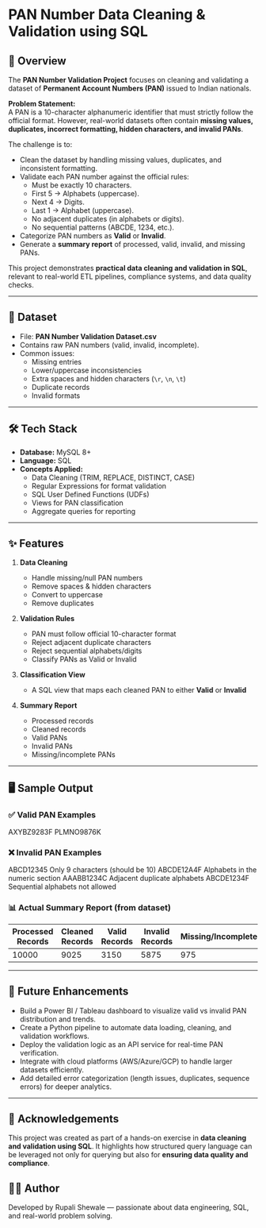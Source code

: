# PAN Number Data Cleaning & Validation using SQL  

## 📌 Overview  
The **PAN Number Validation Project** focuses on cleaning and validating a dataset of **Permanent Account Numbers (PAN)** issued to Indian nationals.  

**Problem Statement:**  
A PAN is a 10-character alphanumeric identifier that must strictly follow the official format. However, real-world datasets often contain **missing values, duplicates, incorrect formatting, hidden characters, and invalid PANs**.  

The challenge is to:  
- Clean the dataset by handling missing values, duplicates, and inconsistent formatting.  
- Validate each PAN number against the official rules:  
  - Must be exactly 10 characters.  
  - First 5 → Alphabets (uppercase).  
  - Next 4 → Digits.  
  - Last 1 → Alphabet (uppercase).  
  - No adjacent duplicates (in alphabets or digits).  
  - No sequential patterns (ABCDE, 1234, etc.).  
- Categorize PAN numbers as **Valid** or **Invalid**.  
- Generate a **summary report** of processed, valid, invalid, and missing PANs.  

This project demonstrates **practical data cleaning and validation in SQL**, relevant to real-world ETL pipelines, compliance systems, and data quality checks.  

---

## 📂 Dataset  
- File: **PAN Number Validation Dataset.csv**  
- Contains raw PAN numbers (valid, invalid, incomplete).  
- Common issues:  
  - Missing entries  
  - Lower/uppercase inconsistencies  
  - Extra spaces and hidden characters (`\r`, `\n`, `\t`)  
  - Duplicate records  
  - Invalid formats  

---

## 🛠 Tech Stack  
- **Database:** MySQL 8+  
- **Language:** SQL  
- **Concepts Applied:**  
  - Data Cleaning (TRIM, REPLACE, DISTINCT, CASE)  
  - Regular Expressions for format validation  
  - SQL User Defined Functions (UDFs)  
  - Views for PAN classification  
  - Aggregate queries for reporting  

---

## ✨ Features  
1. **Data Cleaning**  
   - Handle missing/null PAN numbers  
   - Remove spaces & hidden characters  
   - Convert to uppercase  
   - Remove duplicates  

2. **Validation Rules**  
   - PAN must follow official 10-character format  
   - Reject adjacent duplicate characters  
   - Reject sequential alphabets/digits  
   - Classify PANs as Valid or Invalid  

3. **Classification View**  
   - A SQL view that maps each cleaned PAN to either **Valid** or **Invalid**  

4. **Summary Report**  
   - Processed records  
   - Cleaned records  
   - Valid PANs  
   - Invalid PANs  
   - Missing/incomplete PANs  

---

## 🖥 Sample Output  

### ✅ Valid PAN Examples  
AXYBZ9283F
PLMNO9876K

### ❌ Invalid PAN Examples  
ABCD12345	  Only 9 characters (should be 10)
ABCDE12A4F	Alphabets in the numeric section
AAABB1234C	Adjacent duplicate alphabets
ABCDE1234F	Sequential alphabets not allowed


### 📊 Actual Summary Report (from dataset)  
| Processed Records | Cleaned Records | Valid Records | Invalid Records | Missing/Incomplete |  
|-------------------|-----------------|---------------|-----------------|--------------------|  
| 10000             | 9025            | 3150          | 5875            | 975                |  

---

## 🚀 Future Enhancements  
- Build a Power BI / Tableau dashboard to visualize valid vs invalid PAN distribution and trends.
- Create a Python pipeline to automate data loading, cleaning, and validation workflows.
- Deploy the validation logic as an API service for real-time PAN verification.
- Integrate with cloud platforms (AWS/Azure/GCP) to handle larger datasets efficiently.
- Add detailed error categorization (length issues, duplicates, sequence errors) for deeper analytics.
  
---
## 🙌 Acknowledgements  
This project was created as part of a hands-on exercise in **data cleaning and validation using SQL**. It highlights how structured query language can be leveraged not only for querying but also for **ensuring data quality and compliance**.  

## 👩‍💻 Author  
Developed by Rupali Shewale — passionate about data engineering, SQL, and real-world problem solving.  





